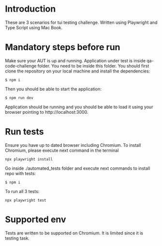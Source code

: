 # Introduction

These are 3 scenarios for tui testing challenge. Written using Playwright and Type Script using Mac Book.

# Mandatory steps before run

Make sure your AUT is up and running.
Application under test is inside qa-code-challenge folder. You need to be inside this folder.
You should first clone the repository on your local machine and install the dependencies:

```
$ npm i
```

Then you should be able to start the application:

```
$ npm run dev
```
Application should be running and you should be able to load it using your browser pointing to http://localhost:3000.


# Run tests
Ensure you have up to dated browser including Chromium.
To install Chromium, please execute next command in the terminal
```
npx playwright install
```
Go inside ./automated_tests folder and execute next commands to install repo with tests:

```
$ npm i
```

To run all 3 tests:

```
npx playwright test

```

# Supported env

Tests are written to be supported on Chromium. It is limited since it is testing task.



